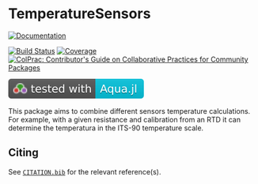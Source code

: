 # TemperatureSensors

<!-- [![Stable](https://img.shields.io/badge/docs-stable-blue.svg)](https://Eduardo-BDMAlves.github.io/TemperatureSensors.jl/stable/) -->
[![Documentation](https://img.shields.io/badge/docs-blue.svg)](https://Eduardo-BDMAlves.github.io/TemperatureSensors.jl/dev/)
<!-- [![Documentation](https://img.shields.io/readthedocs/:TemperatureSensors.jl)](https://Eduardo-BDMAlves.github.io/TemperatureSensors.jl/dev/) -->
[![Build Status](https://github.com/Eduardo-BDMAlves/TemperatureSensors.jl/actions/workflows/CI.yml/badge.svg?branch=master)](https://github.com/Eduardo-BDMAlves/TemperatureSensors.jl/actions/workflows/CI.yml?query=branch%3Amaster)
[![Coverage](https://codecov.io/gh/Eduardo-BDMAlves/TemperatureSensors.jl/branch/master/graph/badge.svg)](https://codecov.io/gh/Eduardo-BDMAlves/TemperatureSensors.jl)
[![ColPrac: Contributor's Guide on Collaborative Practices for Community Packages](https://img.shields.io/badge/ColPrac-Contributor's%20Guide-blueviolet)](https://github.com/SciML/ColPrac)
<!-- [![PkgEval](https://JuliaCI.github.io/NanosoldierReports/pkgeval_badges/T/TemperatureSensors.svg)](https://JuliaCI.github.io/NanosoldierReports/pkgeval_badges/T/TemperatureSensors.html) -->
[![Aqua](https://raw.githubusercontent.com/JuliaTesting/Aqua.jl/master/badge.svg)](https://github.com/JuliaTesting/Aqua.jl)



This package aims to combine different sensors temperature calculations. For example, with a given resistance and calibration from an RTD it can determine the temperatura in the ITS-90 temperature scale.


## Citing

See [`CITATION.bib`](CITATION.bib) for the relevant reference(s).
